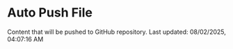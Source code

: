 # Auto Push File

Content that will be pushed to GitHub repository.
Last updated: 08/02/2025, 04:07:16 AM